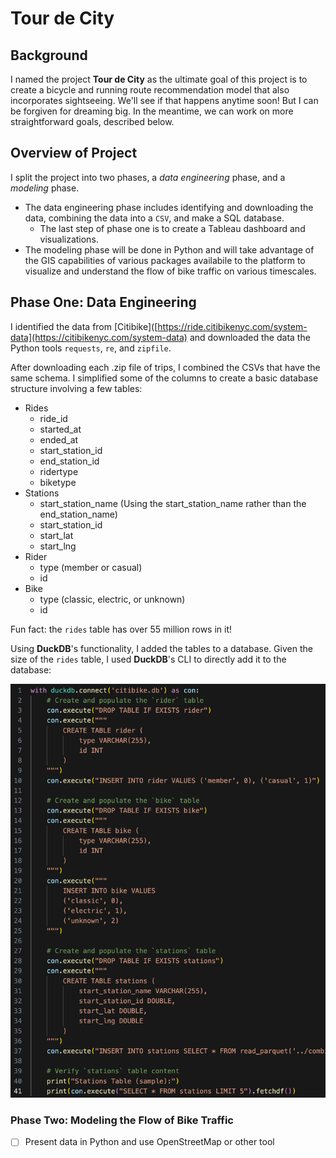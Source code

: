 # Tour de City

## Background

I named the project **Tour de City** as the ultimate goal of this project is to create a bicycle and running route recommendation model that also incorporates sightseeing. We'll see if that happens anytime soon! But I can be forgiven for dreaming big. In the meantime, we can work on more straightforward goals, described below.

## Overview of Project

I split the project into two phases, a _data engineering_ phase, and a _modeling_ phase.
- The data engineering phase includes identifying and downloading the data, combining the data into a `CSV`, and make a SQL database.
  - The last step of phase one is to create a Tableau dashboard and visualizations.
- The modeling phase will be done in Python and will take advantage of the GIS capabilities of various packages availabile to the platform to visualize and understand the flow of bike traffic on various timescales.

## Phase One: Data Engineering

I identified the data from [Citibike]([https://ride.citibikenyc.com/system-data](https://citibikenyc.com/system-data) and downloaded the data the Python tools `requests`, `re`, and `zipfile`.

After downloading each .zip file of trips, I combined the CSVs that have the same schema. I simplified some of the columns to create a basic database structure involving a few tables:
* Rides
  * ride_id
  * started_at
  * ended_at
  * start_station_id
  * end_station_id
  * ridertype
  * biketype
* Stations
  * start_station_name (Using the start_station_name rather than the end_station_name)
  * start_station_id
  * start_lat
  * start_lng
* Rider
  * type (member or casual)
  * id
* Bike
  * type (classic, electric, or unknown)
  * id

Fun fact: the `rides` table has over 55 million rows in it!

Using **DuckDB**'s functionality, I added the tables to a database. Given the size of the `rides` table, I used **DuckDB**'s CLI to directly add it to the database:

![Adding tables to database using DuckDB](/figs/adding_tables_to_database_using_duckdb.png)

### Phase Two: Modeling the Flow of Bike Traffic

- [ ] Present data in Python and use OpenStreetMap or other tool

